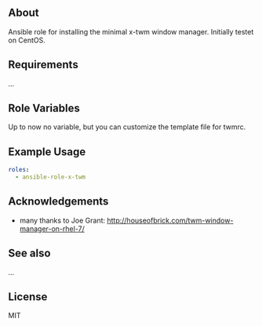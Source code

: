 About
-----

Ansible role for installing the minimal x-twm window manager.
Initially testet on CentOS.

Requirements
------------

...

Role Variables
--------------

Up to now no variable, but you can customize the template file for twmrc.

Example Usage
-------------

```yml
roles:
  - ansible-role-x-twm
```

Acknowledgements
----------------

* many thanks to Joe Grant:  http://houseofbrick.com/twm-window-manager-on-rhel-7/


See also
--------

...

License
-------

MIT
